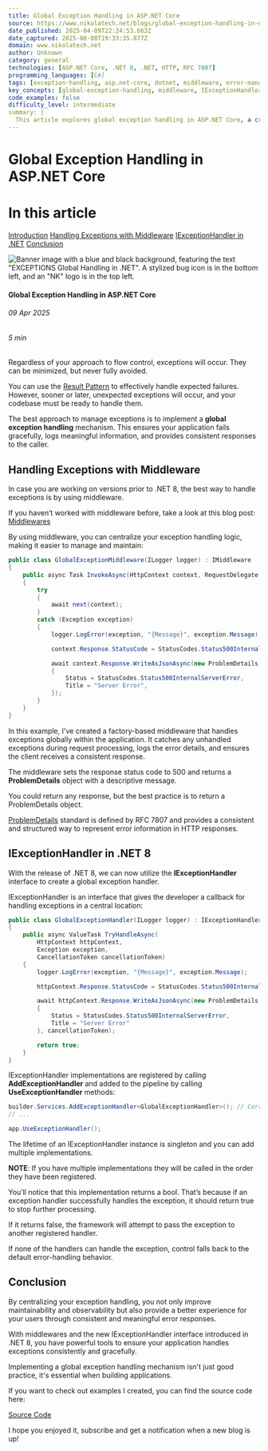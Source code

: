 ```yaml
---
title: Global Exception Handling in ASP.NET Core
source: https://www.nikolatech.net/blogs/global-exception-handling-in-dotnet
date_published: 2025-04-09T22:24:53.663Z
date_captured: 2025-08-08T19:33:35.877Z
domain: www.nikolatech.net
author: Unknown
category: general
technologies: [ASP.NET Core, .NET 8, .NET, HTTP, RFC 7807]
programming_languages: [C#]
tags: [exception-handling, asp.net-core, dotnet, middleware, error-management, web-development, .net-8, problem-details]
key_concepts: [global-exception-handling, middleware, IExceptionHandler, ProblemDetails, Result Pattern, dependency-injection]
code_examples: false
difficulty_level: intermediate
summary: |
  This article explores global exception handling in ASP.NET Core, a crucial mechanism for ensuring applications fail gracefully and provide consistent error responses. It details two primary approaches: implementing custom middleware for versions prior to .NET 8, and utilizing the `IExceptionHandler` interface introduced in .NET 8. Both methods demonstrate how to centralize exception logic, log errors, and return standardized `ProblemDetails` objects. The content emphasizes that global exception handling improves maintainability, observability, and user experience by providing meaningful error feedback.
---
```

# Global Exception Handling in ASP.NET Core

# In this article

[Introduction](#Intro)
[Handling Exceptions with Middleware](#UsingMiddlewares)
[IExceptionHandler in .NET](#IExceptionHandler)
[Conclusion](#Conclusion)

![Banner image with a blue and black background, featuring the text "EXCEPTIONS Global Handling in .NET". A stylized bug icon is in the bottom left, and an "NK" logo is in the top left.](https://coekcx.github.io/BlogImages/banners/global-exception-handling-in-dotnet-banner.png)

#### Global Exception Handling in ASP.NET Core

###### 09 Apr 2025

###### 5 min

Regardless of your approach to flow control, exceptions will occur. They can be minimized, but never fully avoided.

You can use the [Result Pattern](https://www.nikolatech.net/blogs/result-pattern-manage-errors-in-dotnet) to effectively handle expected failures. However, sooner or later, unexpected exceptions will occur, and your codebase must be ready to handle them.

The best approach to manage exceptions is to implement a **global exception handling** mechanism. This ensures your application fails gracefully, logs meaningful information, and provides consistent responses to the caller.

## Handling Exceptions with Middleware

In case you are working on versions prior to .NET 8, the best way to handle exceptions is by using middleware.

If you haven’t worked with middleware before, take a look at this blog post: [Middlewares](https://www.nikolatech.net/blogs/middlewares-in-aspnetcore)

By using middleware, you can centralize your exception handling logic, making it easier to manage and maintain:

```csharp
public class GlobalExceptionMiddleware(ILogger logger) : IMiddleware
{
    public async Task InvokeAsync(HttpContext context, RequestDelegate next)
    {
        try
        {
            await next(context);
        }
        catch (Exception exception)
        {
            logger.LogError(exception, "{Message}", exception.Message);

            context.Response.StatusCode = StatusCodes.Status500InternalServerError;

            await context.Response.WriteAsJsonAsync(new ProblemDetails
            {
                Status = StatusCodes.Status500InternalServerError,
                Title = "Server Error",
            });
        }
    }
}
```

In this example, I've created a factory-based middleware that handles exceptions globally within the application. It catches any unhandled exceptions during request processing, logs the error details, and ensures the client receives a consistent response.

The middleware sets the response status code to 500 and returns a **ProblemDetails** object with a descriptive message.

You could return any response, but the best practice is to return a ProblemDetails object.

[ProblemDetails](https://www.rfc-editor.org/rfc/rfc7807.html) standard is defined by RFC 7807 and provides a consistent and structured way to represent error information in HTTP responses.

## IExceptionHandler in .NET 8

With the release of .NET 8, we can now utilize the **IExceptionHandler** interface to create a global exception handler.

IExceptionHandler is an interface that gives the developer a callback for handling exceptions in a central location:

```csharp
public class GlobalExceptionHandler(ILogger logger) : IExceptionHandler
{
    public async ValueTask TryHandleAsync(
        HttpContext httpContext,
        Exception exception,
        CancellationToken cancellationToken)
    {
        logger.LogError(exception, "{Message}", exception.Message);

        httpContext.Response.StatusCode = StatusCodes.Status500InternalServerError;

        await httpContext.Response.WriteAsJsonAsync(new ProblemDetails
        {
            Status = StatusCodes.Status500InternalServerError,
            Title = "Server Error"
        }, cancellationToken);

        return true;
    }
}
```

IExceptionHandler implementations are registered by calling **AddExceptionHandler<T>** and added to the pipeline by calling **UseExceptionHandler** methods:

```csharp
builder.Services.AddExceptionHandler<GlobalExceptionHandler>(); // Corrected to include the type parameter
// ...

app.UseExceptionHandler();
```

The lifetime of an IExceptionHandler instance is singleton and you can add multiple implementations.

**NOTE**: If you have multiple implementations they will be called in the order they have been registered.

You’ll notice that this implementation returns a bool. That’s because if an exception handler successfully handles the exception, it should return true to stop further processing.

If it returns false, the framework will attempt to pass the exception to another registered handler.

If none of the handlers can handle the exception, control falls back to the default error-handling behavior.

## Conclusion

By centralizing your exception handling, you not only improve maintainability and observability but also provide a better experience for your users through consistent and meaningful error responses.

With middlewares and the new IExceptionHandler interface introduced in .NET 8, you have powerful tools to ensure your application handles exceptions consistently and gracefully.

Implementing a global exception handling mechanism isn't just good practice, it's essential when building applications.

If you want to check out examples I created, you can find the source code here:

[Source Code](https://www.nikolatech.net/codes/global-exception-handler-example)

I hope you enjoyed it, subscribe and get a notification when a new blog is up!